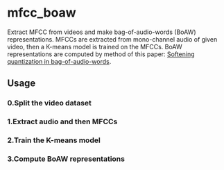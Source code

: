 # mfcc_boaw
Extract MFCC from videos and make bag-of-audio-words (BoAW) representations.
MFCCs are extracted from mono-channel audio of given video, then a K-means model is trained on the MFCCs.
BoAW representations are computed by method of this paper: [Softening quantization in bag-of-audio-words](https://ieeexplore.ieee.org/document/6853821).

## Usage

### 0.Split the video dataset


### 1.Extract audio and then MFCCs


### 2.Train the K-means model


### 3.Compute BoAW representations
